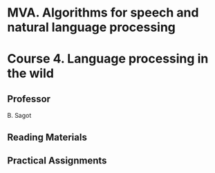 # MVA. Algorithms for speech and natural language processing
# Course 4. Language processing in the wild

## Professor
B. Sagot

## Reading Materials


## Practical Assignments


